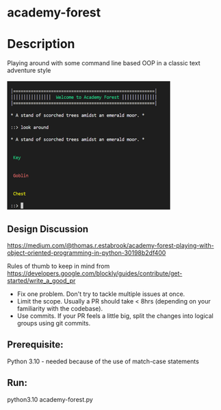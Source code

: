 # academy-forest
# Description 
Playing around with some command line based OOP in a classic text adventure style

![Academy Forest console view](academy-forest.PNG)

## Design Discussion
https://medium.com/@thomas.r.estabrook/academy-forest-playing-with-object-oriented-programming-in-python-30198b2df400

Rules of thumb to keep in mind from https://developers.google.com/blockly/guides/contribute/get-started/write_a_good_pr

- Fix one problem. Don't try to tackle multiple issues at once.
- Limit the scope. Usually a PR should take < 8hrs (depending on your familiarity with the codebase).
- Use commits. If your PR feels a little big, split the changes into logical groups using git commits.

## Prerequisite:
   Python 3.10 - needed because of the use of match-case statements
 
## Run:
  python3.10 academy-forest.py
